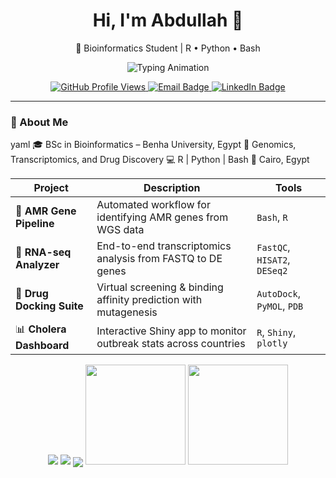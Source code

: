 <h1 align="center">Hi, I'm Abdullah 👋</h1>
<p align="center">
  🧬 Bioinformatics Student | R • Python • Bash</h3>
<p align="center">
  <img src="https://readme-typing-svg.herokuapp.com?font=Fira+Code&weight=500&size=20&pause=1000&color=4C9EFF&center=true&vCenter=true&width=600&height=40&lines=Passionate+about+genomics+%26+data+analysis;Working+on+AMR+%7C+RNA-seq+%7C+Docking+%26+Pipelines;Open+to+collaboration+on+bioinformatics+projects!" alt="Typing Animation" />
</p>

</p>

<p align="center">
  <a href="https://github.com/Abdullah-I-Ali">
    <img src="https://komarev.com/ghpvc/?username=Abdullah-I-Ali&style=flat-square" alt="GitHub Profile Views" />
  </a> 
  <a   <img src="https://readme-typing-svg.herokuapp.com?font=Fira+Code&size=20&pause=1000&color=4C9EFF&center=true&vCenter=true&width=435&lines=Passionate+about+genomics+%26+drug+design;Bioinformatics+%7C+Machine+Learning+%7C+Visualization;Let%27s+decode+life+together!+🧬" alt="Typing SVG" />

  </a>
  <a href="mailto:abdallahhashem832@gmail.com">
    <img src="https://img.shields.io/badge/Email-D14836?style=flat-square&logo=gmail&logoColor=white" alt="Email Badge" />
  </a>
  <a href="https://linkedin.com/in/abdullah-i-ali">
    <img src="https://img.shields.io/badge/LinkedIn-0A66C2?style=flat-square&logo=linkedin&logoColor=white" alt="LinkedIn Badge" />
  </a>
</p>

---

### 🚀 About Me

yaml
🎓 BSc in Bioinformatics – Benha University, Egypt
🧬 Genomics, Transcriptomics, and Drug Discovery
💻 R | Python | Bash 
📍 Cairo, Egypt

| Project                   | Description                                                      | Tools                        |
| ------------------------- | ---------------------------------------------------------------- | ----------------------------  |
| 🦠 **AMR Gene Pipeline**  | Automated workflow for identifying AMR genes from WGS data       | `Bash`, `R`                  |
| 🧬 **RNA-seq Analyzer**   | End-to-end transcriptomics analysis from FASTQ to DE genes       | `FastQC`, `HISAT2`, `DESeq2` |
| 💊 **Drug Docking Suite** | Virtual screening & binding affinity prediction with mutagenesis | `AutoDock`, `PyMOL`, `PDB`   |
| 📊 **Cholera Dashboard**  | Interactive Shiny app to monitor outbreak stats across countries | `R`, `Shiny`, `plotly`       |


<p align="center"> <img src="https://img.shields.io/badge/R-276DC3?style=for-the-badge&logo=r&logoColor=white" /> <img src="https://img.shields.io/badge/Python-3776AB?style=for-the-badge&logo=python&logoColor=white" /> <img src="https://img.shields.io/badge/Bash-121011?style=for-the-badge&logo=gnubash&logoColor=white"

<p align="center"> <img src="https://github-readme-stats.vercel.app/api?username=Abdullah-I-Ali&show_icons=true&theme=gruvbox" height="160"/> <img src="https://github-readme-stats.vercel.app/api/top-langs/?username=Abdullah-I-Ali&layout=compact&theme=gruvbox" height="160"/> </p>





